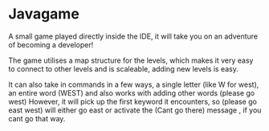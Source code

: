 # Javagame

A small game played directly inside the IDE, it will take you on an adventure of becoming a developer!

The game utilises a map structure for the levels, which makes it very easy to connect to other levels and is scaleable, adding new levels is easy.

It can also take in commands in a few ways, a single letter (like W for west), an entire word (WEST) and also works with adding other words (please go west)
  However, it will pick up the first keyword it encounters, so (please go east west) will either go east or activate the (Cant go there) message , if you cant go that way.
  
 
